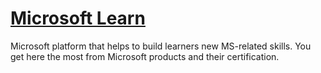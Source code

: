 # [Microsoft Learn](https://learn.microsoft.com/en-us/)

Microsoft platform that helps to build learners new MS-related skills. You get here the most from Microsoft products and their certification.

